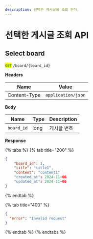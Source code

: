 ```yaml
---
description: 선택한 게시글을 조회 한다.
---
```


# 선택한 게시글 조회 API



## Select board

<mark style="color:green;">`GET`</mark> `/board/{board_id}`

**Headers**

| Name         | Value              |
| ------------ | ------------------ |
| Content-Type | `application/json` |

**Body**

| Name       | Type | Description |
| ---------- | ---- | ----------- |
| `board_id` | long | 게시글 번호      |

**Response**

{% tabs %}
{% tab title="200" %}
```json
{
    "board_id": 1,
    "title": "title1",
    "content": "content1"
    "created_at": 2024-11-06
    "updated_at": 2024-11-06
}
```
{% endtab %}

{% tab title="400" %}
```json
{
  "error": "Invalid request"
}
```
{% endtab %}
{% endtabs %}
